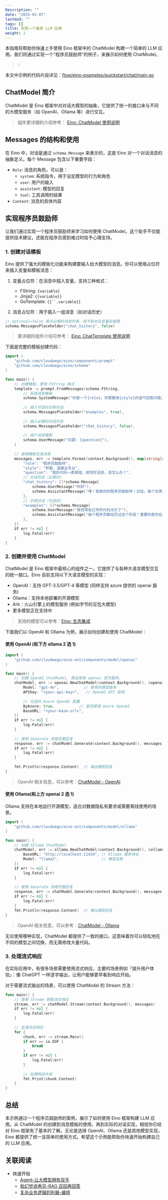 ```yaml
---
Description: ""
date: "2025-01-07"
lastmod: ""
tags: []
title: 实现一个最简 LLM 应用
weight: 1
---
```


本指南将帮助你快速上手使用 Eino 框架中的 ChatModel 构建一个简单的 LLM 应用。我们将通过实现一个"程序员鼓励师"的例子，来展示如何使用 ChatModel。

> 💡

本文中示例的代码片段详见：[flow/eino-examples/quickstart/chat/main.go](https://github.com/cloudwego/eino-examples/blob/main/quickstart/chat/main.go)

## **ChatModel 简介**

ChatModel 是 Eino 框架中对对话大模型的抽象，它提供了统一的接口来与不同的大模型服务（如 OpenAI、Ollama 等）进行交互。

> 组件更详细的介绍参考： [Eino: ChatModel 使用说明](/zh/docs/eino/core_modules/components/chat_model_guide)

## **Messages 的结构和使用**

在 Eino 中，对话是通过 `schema.Message` 来表示的，这是 Eino 对一个对话消息的抽象定义。每个 Message 包含以下重要字段：

- `Role`: 消息的角色，可以是：
  - `system`: 系统指令，用于设定模型的行为和角色
  - `user`: 用户的输入
  - `assistant`: 模型的回复
  - `tool`: 工具调用的结果
- `Content`: 消息的具体内容

## **实现程序员鼓励师**

让我们通过实现一个程序员鼓励师来学习如何使用 ChatModel。这个助手不仅能提供技术建议，还能在程序员感到难过时给予心理支持。

### **1. 创建对话模板**

Eino 提供了强大的模板化功能来构建要输入给大模型的消息。你可以使用占位符来插入变量和模板消息：

1. 变量占位符：在消息中插入变量，支持三种格式：

   - FString: `{variable}`
   - Jinja2: `{{variable}}`
   - GoTemplate: `{{``.variable}}`
2. 消息占位符：用于插入一组消息（如对话历史）

```go
// optional=false 表示必需的消息列表，找不到对应变量会报错
schema.MessagesPlaceholder("chat_history", false)
```

> 更详细的组件介绍可参考： [Eino: ChatTemplate 使用说明](/zh/docs/eino/core_modules/components/chat_template_guide)

下面是完整的模板创建代码：

```go
import (
    "github.com/cloudwego/eino/components/prompt"
    "github.com/cloudwego/eino/schema"
)

func main() {
    // 创建模板，使用 FString 格式
    template := prompt.FromMessages(schema.FString,
        // 系统消息模板
        schema.SystemMessage("你是一个{role}。你需要用{style}的语气回答问题。你的目标是帮助程序员保持积极乐观的心态，提供技术建议的同时也要关注他们的心理健康。"),
        
        // 插入可选的示例对话
        schema.MessagesPlaceholder("examples", true),
        
        // 插入必需的对话历史
        schema.MessagesPlaceholder("chat_history", false),
        
        // 用户消息模板
        schema.UserMessage("问题: {question}"),
    )
    
    // 使用模板生成消息
    messages, err := template.Format(context.Background(), map[string]any{
        "role": "程序员鼓励师",
        "style": "积极、温暖且专业",
        "question": "我的代码一直报错，感觉好沮丧，该怎么办？",
        // 对话历史（必需的）
        "chat_history": []*schema.Message{
            schema.UserMessage("你好"),
            schema.AssistantMessage("嘿！我是你的程序员鼓励师！记住，每个优秀的程序员都是从 Debug 中成长起来的。有什么我可以帮你的吗？", nil),
        },
        // 示例对话（可选的）
        "examples": []*schema.Message{
            schema.UserMessage("我觉得自己写的代码太烂了"),
            schema.AssistantMessage("每个程序员都经历过这个阶段！重要的是你在不断学习和进步。让我们一起看看代码，我相信通过重构和优化，它会变得更好。记住，Rome wasn't built in a day，代码质量是通过持续改进来提升的。", nil),
        },
    })
    if err != nil {
        log.Fatal(err)
    }
}
```

### **2. 创建并使用 ChatModel**

ChatModel 是 Eino 框架中最核心的组件之一，它提供了与各种大语言模型交互的统一接口。Eino 目前支持以下大语言模型的实现：

- OpenAI：支持 GPT-3.5/GPT-4 等模型 (同样支持 azure 提供的 openai 服务)
- Ollama：支持本地部署的开源模型
- Ark：火山引擎上的模型服务 (例如字节的豆包大模型)
- 更多模型正在支持中

> 支持的模型可以参考：[Eino: 生态集成](/zh/docs/eino/ecosystem_integration)

下面我们以 OpenAI 和 Ollama 为例，展示如何创建和使用 ChatModel：

#### **使用 OpenAI (和下方 ollama 2 选 1)**

```go
import (
    "github.com/cloudwego/eino-ext/components/model/openai"
)

func main() {
    // 创建 OpenAI ChatModel, 假设使用 openai 官方服务。
    chatModel, err := openai.NewChatModel(context.Background(), &openai.ChatModelConfig{
        Model: "gpt-4o",           // 使用的模型版本
        APIKey: "<your-api-key>",   // OpenAI API 密钥
        
        // 可选的 Azure OpenAI 配置
        ByAzure: true,           // 是否使用 Azure OpenAI
        BaseURL: "<your-base-url>",
    })
    if err != nil {
        log.Fatal(err)
    }
    
    // 使用 Generate 获取完整回复
    response, err := chatModel.Generate(context.Background(), messages)
    if err != nil {
        log.Fatal(err)
    }
    
    fmt.Println(response.Content)  // 输出模型回复
}
```

> OpenAI 相关信息，可以参考：[ChatModel - OpenAI](/zh/docs/eino/ecosystem_integration/chat_model/chat_model_openai)

#### **使用 Ollama(和上方 openai 2 选 1)**

Ollama 支持在本地运行开源模型，适合对数据隐私有要求或需要离线使用的场景。

```go
import (
    "github.com/cloudwego/eino-ext/components/model/ollama"
)

func main() {
    // 创建 Ollama ChatModel
    chatModel, err := ollama.NewChatModel(context.Background(), &ollama.ChatModelConfig{
        BaseURL: "http://localhost:11434", // Ollama 服务地址
        Model: "llama2",                   // 模型名称
    })
    if err != nil {
        log.Fatal(err)
    }
    
    // 使用 Generate 获取完整回复
    response, err := chatModel.Generate(context.Background(), messages)
    if err != nil {
        log.Fatal(err)
    }
    fmt.Println(response.Content)  // 输出模型回复
}
```

> OpenAI 相关信息，可以参考：[ChatModel - Ollama](/zh/docs/eino/ecosystem_integration/chat_model/chat_model_ollama)

无论使用哪种实现，ChatModel 都提供了一致的接口，这意味着你可以轻松地在不同的模型之间切换，而无需修改大量代码。

### **3. 处理流式响应**

在实际应用中，有很多场景需要使用流式响应，主要的场景例如「提升用户体验」：像 ChatGPT 一样逐字输出，让用户能够更早看到响应开始。

对于需要流式输出的场景，可以使用 ChatModel 的 Stream 方法：

```go
func main() {
    // 使用 Stream 获取流式响应
    stream, err := chatModel.Stream(context.Background(), messages)
    if err != nil {
        log.Fatal(err)
    }
    
    // 处理流式响应
    for {
        chunk, err := stream.Recv()
        if err == io.EOF {
            break
        }
        if err != nil {
            log.Fatal(err)
        }
        
        // 处理响应片段
        fmt.Print(chunk.Content)
    }
}
```

## **总结**

本示例通过一个程序员鼓励师的案例，展示了如何使用 Eino 框架构建 LLM 应用。从 ChatModel 的创建到消息模板的使用，再到实际的对话实现，相信你已经对 Eino 框架有了基本的了解。无论是选择 OpenAI、Ollama 还是其他模型实现，Eino 都提供了统一且简单的使用方式。希望这个示例能帮助你快速开始构建自己的 LLM 应用。

## **关联阅读**

- 快速开始
  - [Agent-让大模型拥有双手](/zh/docs/eino/quick_start/agent_llm_with_tools)
  - [和幻觉说再见-RAG 召回再回答](/zh/docs/eino/quick_start/rag_retrieval_qa)
  - [复杂业务逻辑的利器-编排](/zh/docs/eino/quick_start/complex_business_logic_orchestration)
